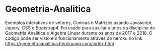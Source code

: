 # Geometria-Analitica
Exemplos interativos de vetores, Conicas e Matrizes usando Javascript, Jquery, CSS e Bootstrap4. Foi usado para auxiliar alunos da disciplina de Geometria Analitica e Algebra Linear durante os anos de 2017 e 2018.
O codigo pode ser visto em funcionamento atraves do heroku no link: https://geometriaanalitica.herokuapp.com/index.html
